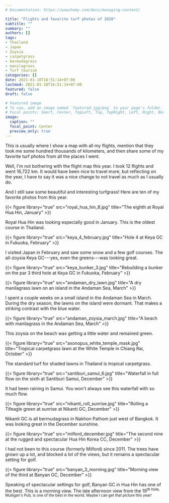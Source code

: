 ```yaml
---
# Documentation: https://wowchemy.com/docs/managing-content/

title: "Flights and favorite turf photos of 2020"
subtitle: ""
summary: ""
authors: []
tags: 
- Thailand
- Japan
- Zoysia
- carpetgrass
- bermudagrass
- manilagrass
- Turf tourism
categories: []
date: 2021-01-10T16:51:14+07:00
lastmod: 2021-01-10T16:51:14+07:00
featured: false
draft: false

# Featured image
# To use, add an image named `featured.jpg/png` to your page's folder.
# Focal points: Smart, Center, TopLeft, Top, TopRight, Left, Right, BottomLeft, Bottom, BottomRight.
image:
  caption: ""
  focal_point: Center
  preview_only: true
---
```


This is usually where I show a map with all my flights, mention that they took me some hundred thousands of kilometers, and then share some of my favorite turf photos from all the places I went. 

Well, I'm not bothering with the flight map this year. I took 12 flights and went 16,722 km. It would have been nice to travel more, but reflecting on the year, I have to say it was a nice change to not travel as much as I usually do.

And I still saw some beautiful and interesting turfgrass! Here are ten of my favorite photos from this year.

{{< figure library="true" src="royal_hua_hin_8.jpg" title="The eighth at Royal Hua Hin, January" >}}

Royal Hua Hin was looking especially good in January. This is the oldest course in Thailand.

{{< figure library="true" src="keya_4_february.jpg" title="Hole 4 at Keya GC in Fukuoka, February" >}}

I visited Japan in February and saw some snow and a few golf courses. The all-zoysia Keya GC---yes, even the greens---was looking great. 

{{< figure library="true" src="keya_bunker_3.jpg" title="Rebuilding a bunker on the par 3 third hole at Keya GC in Fukuoka, February" >}}

{{< figure library="true" src="andaman_dry_lawn.jpg" title="A dry manilagrass lawn on an island in the Andaman Sea, March" >}}

I spent a couple weeks on a small island in the Andaman Sea in March. During the dry season, the lawns on the island were dormant. That makes a striking contrast with the blue water.

{{< figure library="true" src="andaman_zoysia_march.jpg" title="A beach with manilagrass in the Andaman Sea, March" >}}

This zoysia on the beach was getting a little water and remained green.

{{< figure library="true" src="axonopus_white_temple_mask.jpg" title="Tropical carpetgrass lawn at the White Temple in Chiang Rai, October" >}}

The standard turf for shaded lawns in Thailand is tropical carpetgrass.

{{< figure library="true" src="santiburi_samui_6.jpg" title="Waterfall in full flow on the sixth at Santiburi Samui, December" >}}

It had been raining in Samui. You won't always see this waterfall with so much flow.

{{< figure library="true" src="nikanti_roll_sunrise.jpg" title="Rolling a Tifeagle green at sunrise at Nikanti GC, December" >}}

Nikanti GC is all bermudagrass in Nakhon Pathom just west of Bangkok. It was looking great in the December sunshine.

{{< figure library="true" src="milford_december.jpg" title="The second nine at the rugged and spectacular Hua Hin Korea CC, December" >}}

I had not been to this course (formerly Milford) since 2011. The trees have grown up a lot, and blocked a lot of the views, but it remains a spectacular setting for golf.

{{< figure library="true" src="banyan_3_morning.jpg" title="Morning view of the third at Banyan GC, December" >}}

Speaking of spectacular settings for golf, Banyan GC in Hua Hin has one of the best. This is a morning view. The late afternoon view from the 19<sup>th</th> hole, Mulligan's Pub, is one of the best in the world. Maybe I can get that picture this year!



